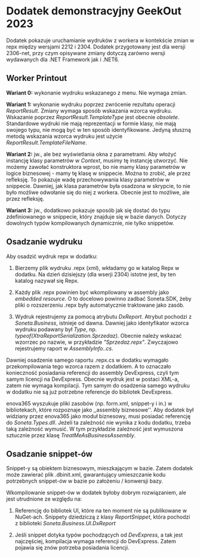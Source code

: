 ﻿# Dodatek demonstracyjny GeekOut 2023

Dodatek pokazuje uruchamianie wydruków z workera w kontekście zmian
w repx między wersjami 2212 i 2304. Dodatek przygotowany jest dla
wersji 2306-net, przy czym opisywane zmiany dotyczą zarówno wersji
wydawanych dla .NET Framework jak i .NET6.
	
## Worker Printout

**Wariant 0:** wykonanie wydruku wskazanego z menu. Nie wymaga zmian.

**Wariant 1:** wykonanie wydruku poprzez zwrócenie rezultatu operacji
_ReportResult_. Zmiany wymaga sposób wskazania wzorca wydruku. Wskazanie
poprzez _ReportResult.TemplateType_ jest obecnie _obsolete_. Standardowe
wydruki nie mają reprezentacji w formie klasy, nie mają swojego typu,
nie mogą być w ten sposób identyfikowane. Jedyną słuszną metodą wskazania
wzorca wydruku jest użycie _ReportResult.TemplateFileName_.

**Wariant 2:** jw., ale bez wyświetlania okna z parametrami. Aby włożyć
instancję klasy parametrów w _Context_, musimy tę instancję utworzyć.
Nie możemy zawołać konstruktora wprost, bo nie mamy klasy parametrów
w logice biznesowej - mamy tę klasę w snippecie. Można to zrobić, ale
przez refleksję. To pokazuje wadę przechowywania klasy parametrów
w snippecie. Dawniej, jak klasa parametrów była osadzona w skrypcie,
to nie było możliwe odwołanie się do niej z workera. Obecnie jest to możliwe,
ale przez refleksję.

**Wariant 3:** jw., dodatkowo pokazuje sposób jak się dostać do typu
zdefiniowanego w snippecie, który znajduje się w bazie danych. Dotyczy
dowolnych typów kompilowanych dynamicznie, nie tylko snippetów.

## Osadzanie wydruku

Aby osadzić wydruk repx w dodatku:

1. Bierzemy plik  wydruku .repx (xml), wkładamy go w katalog Repx w dodatku.
   Na dzień dzisiejszy (dla wserji 2304) istotne jest, by ten katalog
   nazywał się Repx.

2. Każdy plik .repx powinien być wkompilowany w assembly jako _embedded resource_.
   O to docelowo powinno zadbać Soneta.SDK, żeby pliki o rozszerzeniu .repx były
   automatycznie traktowane jako zasób.

3. Wydruk rejestrujemy za pomocą atrybutu _DxReport_. Atrybut pochodzi
   z _Soneta.Business_, istnieje od dawna. Dawniej jako identyfikator
   wzorca wydruku podawany był _Type_, np. _typeof(XtraReportSerialization.Sprzedaz)_.
   Obecnie należy wskazać wzorrzec po nazwie, w przykładzie _"Sprzedaz.repx"_.
   Zwyczajowo rejestrujemy raport w _AssemblyInfo.<suffix>.cs_.

Dawniej osadzenie samego raportu .repx.cs w dodatku wymagało przekompilowania
tego wzorca razem z dodatkiem. A to oznaczało konieczność posiadania referencji
do assembly DevExpress, czyli tym samym licencji na DevExpress. Obecnie wydruk
jest w postaci XML-a, zatem nie wymaga kompilacji. Tym samym do osadzenia samego
wydruku w dodatku nie są już potrzebne referencje do bibliotek DevExpress.

enova365 wyszukuje pliki zasobów (np. form.xml, snippet-y i in.) w bibliotekach,
które rozpoznaje jako ,,assembly biznesowe''. Aby dodatek był widziany przez
enova365 jako moduł biznesowy, musi posiadać referencję do _Soneta.Types.dll_.
Jeżeli ta zależność nie wynika z kodu dodatku, trzeba taką zależność wymusić.
W tym przykładzie zależność jest wymuszona sztucznie przez klasę
_TreatMeAsBusinessAssembly_.

## Osadzanie snippet-ów

Snippet-y są obiektem biznesowym, mieszkającym w bazie. Zatem dodatek może zawierać
plik .dbinit.xml, gwarantujący umieszczanie kodu potrzebnych snippet-ów w bazie po
założeniu / konwersji bazy.

Wkompilowanie snippet-ów w dodatek byłoby dobrym rozwiązaniem, ale jest utrudnione
ze względu na:

1. Referencję do bibliotek UI, które na ten moment nie są publikowane w NuGet-ach.
   Snippety dziedziczą z klasy _ReportSnippet_, która pochodzi z biblioteki
   _Soneta.Business.UI.DxReport_

2. Jeśli snippet dotyka typów pochodzących od _DevExpress_, a tak jest najczęściej,
   kompilacja wymaga referencji do DevExpress. Zatem pojawia się znów potrzeba
   posiadania licencji.